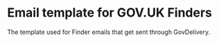 Email template for GOV.UK Finders
=================================

The template used for Finder emails that get sent through GovDelivery.
